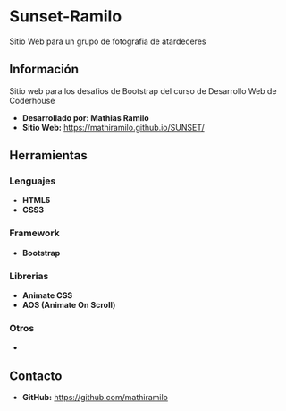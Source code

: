 # Sunset-Ramilo
Sitio Web para un grupo de fotografia de atardeceres
## Información
Sitio web para los desafios de Bootstrap del curso de Desarrollo Web de Coderhouse
* **Desarrollado por: Mathias Ramilo**
* **Sitio Web:** https://mathiramilo.github.io/SUNSET/
## Herramientas
### Lenguajes
* **HTML5**
* **CSS3**
### Framework
* **Bootstrap**
### Librerias
* **Animate CSS**
* **AOS (Animate On Scroll)**
### Otros
* 
## Contacto
* **GitHub:** https://github.com/mathiramilo

